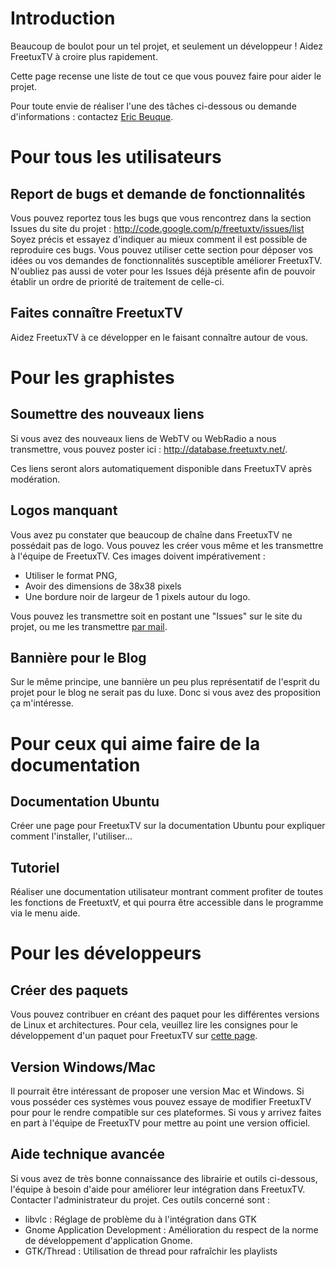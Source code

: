

# Introduction #

Beaucoup de boulot pour un tel projet, et seulement un développeur !
Aidez FreetuxTV à croire plus rapidement.

Cette page recense une liste de tout ce que vous pouvez faire pour aider le projet.

Pour toute envie de réaliser l'une des tâches ci-dessous ou demande d'informations : contactez [Eric Beuque](http://www.eric-beuque.com/).

# Pour tous les utilisateurs #

## Report de bugs et demande de fonctionnalités ##

Vous pouvez reportez tous les bugs que vous rencontrez dans la section Issues du site du projet : http://code.google.com/p/freetuxtv/issues/list
Soyez précis et essayez d'indiquer au mieux comment il est possible de reproduire ces bugs.
Vous pouvez utiliser cette section pour déposer vos idées ou vos demandes de fonctionnalités susceptible améliorer FreetuxTV.
N'oubliez pas aussi de voter pour les Issues déjà présente afin de pouvoir établir un ordre de priorité de traitement de celle-ci.

## Faites connaître FreetuxTV ##

Aidez FreetuxTV à ce développer en le faisant connaître autour de vous.

# Pour les graphistes #

## Soumettre des nouveaux liens ##

Si vous avez des nouveaux liens de WebTV ou WebRadio a nous transmettre, vous pouvez poster ici : http://database.freetuxtv.net/.

Ces liens seront alors automatiquement disponible dans FreetuxTV après modération.

## Logos manquant ##

Vous avez pu constater que beaucoup de chaîne dans FreetuxTV ne possédait pas de logo. Vous pouvez les créer vous même et les transmettre à l'équipe de FreetuxTV.
Ces images doivent impérativement :
  * Utiliser le format PNG,
  * Avoir des dimensions de 38x38 pixels
  * Une bordure noir de largeur de 1 pixels autour du logo.

Vous pouvez les transmettre soit en postant une "Issues" sur le site du projet, ou me les transmettre [par mail](http://www.eric-beuque.com).

## Bannière pour le Blog ##

Sur le même principe, une bannière un peu plus représentatif de l'esprit du projet pour le blog ne serait pas du luxe. Donc si vous avez des proposition ça m'intéresse.

# Pour ceux qui aime faire de la documentation #

## Documentation Ubuntu ##

Créer une page pour FreetuxTV sur la documentation Ubuntu pour expliquer comment l'installer, l'utiliser...

## Tutoriel ##

Réaliser une documentation utilisateur montrant comment profiter de toutes les fonctions de FreetuxtV, et qui pourra être accessible dans le programme via le menu aide.

# Pour les développeurs #

## Créer des paquets ##

Vous pouvez contribuer en créant des paquet pour les différentes versions de Linux et architectures.
Pour cela, veuillez lire les consignes pour le développement d'un paquet pour FreetuxTV sur [cette page](FrInfosCreationPaquet.md).

## Version Windows/Mac ##

Il pourrait être intéressant de proposer une version Mac et Windows. Si vous posséder ces systèmes vous pouvez essaye de modifier FreetuxTV pour pour le rendre compatible sur ces plateformes. Si vous y arrivez faites en part à l'équipe de FreetuxTV pour mettre au point une version officiel.

## Aide technique avancée ##

Si vous avez de très bonne connaissance des librairie et outils ci-dessous, l'équipe à besoin d'aide pour améliorer leur intégration dans FreetuxTV. Contacter l'administrateur du projet.
Ces outils concerné sont :
  * libvlc : Réglage de problème du à l'intégration dans GTK
  * Gnome Application Development : Amélioration du respect de la norme de développement d'application Gnome.
  * GTK/Thread : Utilisation de thread pour rafraîchir les playlists